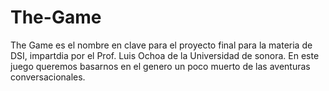 # The-Game
The Game es el nombre en clave para el proyecto final para la materia de DSI, impartdia por el Prof. Luis Ochoa de la Universidad de sonora.
En este juego queremos basarnos en el genero un poco muerto de las aventuras conversacionales.
